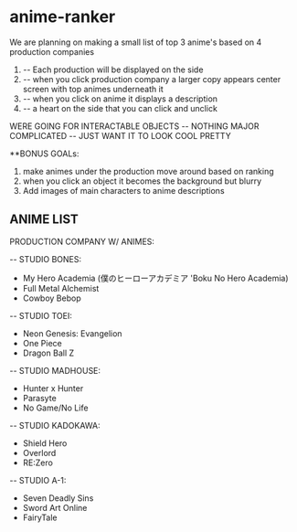 # anime-ranker

We are planning on making a small list of top 3 anime's based on 4 production companies 

1. -- Each production will be displayed on the side
2. -- when you click production company a larger copy appears center screen with top animes underneath it
3. -- when you click on anime it displays a description
4. -- a heart on the side that you can click and unclick



WERE GOING FOR INTERACTABLE OBJECTS -- NOTHING MAJOR COMPLICATED -- JUST WANT IT TO LOOK COOL PRETTY




**BONUS GOALs:
1. make animes under the production move around based on ranking
2. when you click an object it becomes the background but blurry
3. Add images of main characters to anime descriptions



ANIME LIST
-----------------
PRODUCTION COMPANY W/ ANIMES:

-- STUDIO BONES:
- My Hero Academia (僕のヒーローアカデミア 'Boku No Hero Academia)
- Full Metal Alchemist
- Cowboy Bebop

-- STUDIO TOEI:
- Neon Genesis: Evangelion
- One Piece
- Dragon Ball Z

-- STUDIO MADHOUSE:
- Hunter x Hunter
- Parasyte
- No Game/No Life

-- STUDIO KADOKAWA:
- Shield Hero
- Overlord
- RE:Zero

-- STUDIO A-1:
- Seven Deadly Sins
- Sword Art Online
- FairyTale


